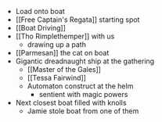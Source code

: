 - Load onto boat
- [[Free Captain's Regata]] starting spot
- [[Boat Driving]] 
- [[Tho Rimplethemper]] with us
	- drawing up a path
- [[Parmesan]] the cat on boat
- Gigantic dreadnaught ship at the gathering
	- [[Master of the Gales]] 
	- [[Tessa Fairwind]] 
	- Automaton construct at the helm
		- sentient with magic powers
- Next closest boat filled with knolls
	- Jamie stole boat from one of them
